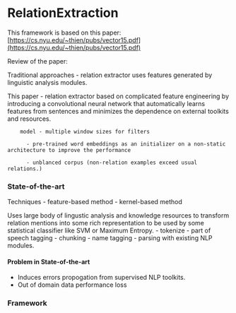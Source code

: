 # RelationExtraction

This framework is based on this paper: [https://cs.nyu.edu/~thien/pubs/vector15.pdf](https://cs.nyu.edu/~thien/pubs/vector15.pdf)

Review of the paper:

Traditional approaches - relation extractor uses features generated by linguistic analysis modules.

This paper - relation extractor based on  complicated feature engineering by introducing a convolutional neural network that automatically learns features from sentences and minimizes the dependence on external toolkits and resources.

		model - multiple window sizes for filters

		  - pre-trained word embeddings as an initializer on a non-static architecture to improve the performance

		  - unblanced corpus (non-relation examples exceed usual relations.)

### State-of-the-art
Techniques - feature-based method
		   - kernel-based method

Uses large body of lingustic analysis and knowledge resources to transform relation mentions into some rich representation to be used by some statistical classifier like SVM or Maximum Entropy.
			- tokenize
			- part of speech tagging
			- chunking
			- name tagging
			- parsing
with existing NLP modules.

#### Problem in State-of-the-art

- Induces errors propogation from supervised NLP toolkits.
- Out of domain data performance loss 


### Framework
